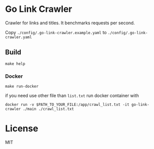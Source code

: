 # Go Link Crawler
Crawler for links and titles. It benchmarks requests per second.

Copy `./config/.go-link-crawler.example.yaml` to `./config/.go-link-crawler.yaml`

## Build
`make help`

### Docker
`make run-docker`

if you need use other file than `list.txt` run docker container with
```
docker run -v $PATH_TO_YOUR_FILE:/app/crawl_list.txt -it go-link-crawler ./main ./crawl_list.txt
```

# License
MIT
